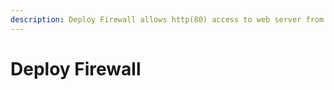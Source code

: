 ```yaml
---
description: Deploy Firewall allows http(80) access to web server from anywhere
---
```


# Deploy Firewall

